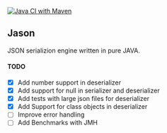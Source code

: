 [![Java CI with Maven](https://github.com/bharatm29/Jason/actions/workflows/maven.yml/badge.svg)](https://github.com/bharatm29/Jason/actions/workflows/maven.yml)

## Jason 
JSON serializion engine written in pure JAVA.

#### TODO
- [x] Add number support in deserializer
- [x] Add support for null in serializer and deserializer
- [x] Add tests with large json files for deserializer
- [x] Add Support for class objects in deserializer
- [ ] Improve error handling
- [ ] Add Benchmarks with JMH